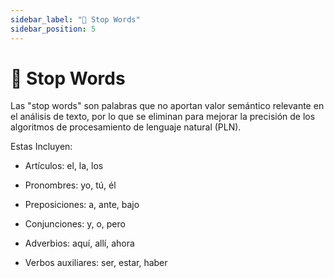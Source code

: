 ```yaml
---
sidebar_label: "🛑 Stop Words"
sidebar_position: 5
---
```


# 🛑 Stop Words

Las "stop words" son palabras que no aportan valor semántico relevante en el análisis de texto, por lo que se eliminan para mejorar la precisión de los algoritmos de procesamiento de lenguaje natural (PLN).

Estas Incluyen:

- Artículos: el, la, los

- Pronombres: yo, tú, él

- Preposiciones: a, ante, bajo

- Conjunciones: y, o, pero

- Adverbios: aquí, allí, ahora

- Verbos auxiliares: ser, estar, haber
